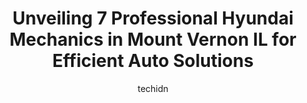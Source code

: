 ---
layout: ampstory
image: https://images.unsplash.com/photo-1580014317999-e9f1936787a5?ixlib=rb-4.0.3&ixid=MnwxMjA3fDB8MHxwaG90by1wYWdlfHx8fGVufDB8fHx8&auto=format&fit=crop&w=640&h=853&q=80
author: techidn
featured: false
description: For top-quality automotive repairs and maintenance, visit the 7 best Hyundai Mechanic in Mount Vernon IL, USA. Their reputation for excellence and their dedication to customer satisfaction m
title: Unveiling 7 Professional Hyundai Mechanics in Mount Vernon IL for Efficient Auto Solutions
cover:
   title: Unveiling 7 Professional Hyundai Mechanics in Mount Vernon IL for Efficient Auto Solutions
   subtitle: Rickpate
   background: https://images.unsplash.com/photo-1580014317999-e9f1936787a5?ixlib=rb-4.0.3&ixid=MnwxMjA3fDB8MHxwaG90by1wYWdlfHx8fGVufDB8fHx8&auto=format&fit=crop&w=640&h=853&q=80

pages: 
 - layout: thirds
   top: <h1>#1 Ford Square of Mt. Vernon, Ltd.</h1>
   bottom: "<p>This is an amazing Ford Dealership very clean comfortable waiting room area. The building itself is Exquisite inside and out. My first time here was so impressive I will </p>"
   background: https://www.knot35.com/toplist/wp-content/uploads/2023/06/best-hyundai-mechanic-1-in-mount-vernon-il-1685835974.jpeg
   backgroundblur: true
 - layout: thirds
   top: <h1>#2 Hefners Auto Repair Inc</h1>
   bottom: "<p>1707 Veterans Memorial Dr, Mt Vernon, IL 62864, United States</p>"
   background: https://www.knot35.com/toplist/wp-content/uploads/2023/06/best-hyundai-mechanic-2-in-mount-vernon-il-1685835975.jpeg
   cta:
      link: https://www.knot35.com/toplist/unveiling-7-professional-hyundai-mechanics-in-mount-vernon-il-for-efficient-auto-solutions/
      text: Unveiling 7 Professional Hyundai Mechanics in Mount Vernon IL for Efficient Auto Solutions
 - layout: thirds
   top: <h1>#3 Martins Automotive Center</h1>
   bottom: "<p>4303 Ilbery Rd, Mt Vernon, IL 62864, United States</p>"
   background: https://www.knot35.com/toplist/wp-content/uploads/2023/06/best-hyundai-mechanic-3-in-mount-vernon-il-1685835975.jpeg
   cta:
      link: https://www.knot35.com/toplist/unveiling-7-professional-hyundai-mechanics-in-mount-vernon-il-for-efficient-auto-solutions/
      text: Unveiling 7 Professional Hyundai Mechanics in Mount Vernon IL for Efficient Auto Solutions
 - layout: thirds
   top: <h1>#4 JT Auto Service</h1>
   bottom: "<p>806 Warren Ave, Mt Vernon, IL 62864, United States</p>"
   background: https://images.unsplash.com/photo-1536745287225-21d689278fd1?ixlib=rb-4.0.3&ixid=MnwxMjA3fDB8MHxwaG90by1wYWdlfHx8fGVufDB8fHx8&auto=format&fit=crop&w=640&h=853&q=80
   cta:
      link: https://www.knot35.com/toplist/unveiling-7-professional-hyundai-mechanics-in-mount-vernon-il-for-efficient-auto-solutions/
      text: Unveiling 7 Professional Hyundai Mechanics in Mount Vernon IL for Efficient Auto Solutions
 - layout: thirds
   top: <h1>#5 J & H Repair</h1>
   bottom: "<p>13159 N Chestnut Ln, Mt Vernon, IL 62864, United States</p>"
   background: https://images.unsplash.com/photo-1527066579998-dbbae57f45ce?ixlib=rb-4.0.3&ixid=MnwxMjA3fDB8MHxwaG90by1wYWdlfHx8fGVufDB8fHx8&auto=format&fit=crop&w=640&h=853&q=80
   cta:
      link: https://www.knot35.com/toplist/unveiling-7-professional-hyundai-mechanics-in-mount-vernon-il-for-efficient-auto-solutions/
      text: Unveiling 7 Professional Hyundai Mechanics in Mount Vernon IL for Efficient Auto Solutions
 - layout: thirds
   top: <h1>#6 Action Towing & Auto Repair</h1>
   bottom: "<p>500 Meadowbrook Rd, Mt Vernon, IL 62864, United States</p>"
   background: https://images.unsplash.com/photo-1574169208507-84376144848b?ixlib=rb-4.0.3&ixid=MnwxMjA3fDB8MHxwaG90by1wYWdlfHx8fGVufDB8fHx8&auto=format&fit=crop&w=640&h=853&q=80
   cta:
      link: https://www.knot35.com/toplist/unveiling-7-professional-hyundai-mechanics-in-mount-vernon-il-for-efficient-auto-solutions/
      text: Unveiling 7 Professional Hyundai Mechanics in Mount Vernon IL for Efficient Auto Solutions
 - layout: thirds
   top: <h1>#7 A & K Auto</h1>
   bottom: "<p>1100 S 10th St, Mt Vernon, IL 62864, United States</p>"
   background: https://images.unsplash.com/photo-1531169509526-f8f1fdaa4a67?ixlib=rb-4.0.3&ixid=MnwxMjA3fDB8MHxwaG90by1wYWdlfHx8fGVufDB8fHx8&auto=format&fit=crop&w=640&h=853&q=80
   cta:
      link: https://www.knot35.com/toplist/unveiling-7-professional-hyundai-mechanics-in-mount-vernon-il-for-efficient-auto-solutions/
      text: Unveiling 7 Professional Hyundai Mechanics in Mount Vernon IL for Efficient Auto Solutions
 - layout: thirds
   middle: Continue reading...
   background: https://images.unsplash.com/photo-1533998839656-76f5e4b2bccb?ixlib=rb-4.0.3&ixid=MnwxMjA3fDB8MHxwaG90by1wYWdlfHx8fGVufDB8fHx8&auto=format&fit=crop&w=640&h=853&q=80
   cta:
      link: https://www.knot35.com/toplist/unveiling-7-professional-hyundai-mechanics-in-mount-vernon-il-for-efficient-auto-solutions/
      text: Unveiling 7 Professional Hyundai Mechanics in Mount Vernon IL for Efficient Auto Solutions
      
---